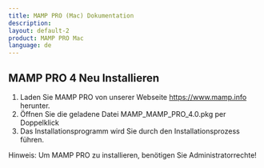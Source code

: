 ```yaml
---
title: MAMP PRO (Mac) Dokumentation
description: 
layout: default-2
product: MAMP PRO Mac
language: de
---
```


## MAMP PRO 4 Neu Installieren

1. Laden Sie MAMP PRO von unserer Webseite https://www.mamp.info herunter.
2. Öffnen Sie die geladene Datei MAMP_MAMP_PRO_4.0.pkg per Doppelklick
3. Das Installationsprogramm wird Sie durch den Installationsprozess führen.

<div class="alert" role="alert">
Hinweis: Um MAMP PRO zu installieren, benötigen Sie Administratorrechte!
</div>



